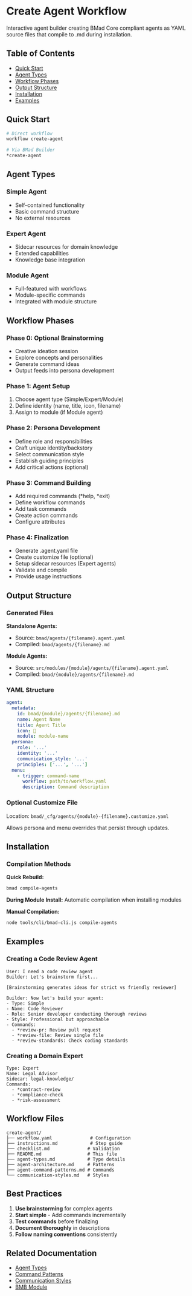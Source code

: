 # Create Agent Workflow

Interactive agent builder creating BMad Core compliant agents as YAML source files that compile to .md during installation.

## Table of Contents

- [Quick Start](#quick-start)
- [Agent Types](#agent-types)
- [Workflow Phases](#workflow-phases)
- [Output Structure](#output-structure)
- [Installation](#installation)
- [Examples](#examples)

## Quick Start

```bash
# Direct workflow
workflow create-agent

# Via BMad Builder
*create-agent
```

## Agent Types

### Simple Agent

- Self-contained functionality
- Basic command structure
- No external resources

### Expert Agent

- Sidecar resources for domain knowledge
- Extended capabilities
- Knowledge base integration

### Module Agent

- Full-featured with workflows
- Module-specific commands
- Integrated with module structure

## Workflow Phases

### Phase 0: Optional Brainstorming

- Creative ideation session
- Explore concepts and personalities
- Generate command ideas
- Output feeds into persona development

### Phase 1: Agent Setup

1. Choose agent type (Simple/Expert/Module)
2. Define identity (name, title, icon, filename)
3. Assign to module (if Module agent)

### Phase 2: Persona Development

- Define role and responsibilities
- Craft unique identity/backstory
- Select communication style
- Establish guiding principles
- Add critical actions (optional)

### Phase 3: Command Building

- Add required commands (*help, *exit)
- Define workflow commands
- Add task commands
- Create action commands
- Configure attributes

### Phase 4: Finalization

- Generate .agent.yaml file
- Create customize file (optional)
- Setup sidecar resources (Expert agents)
- Validate and compile
- Provide usage instructions

## Output Structure

### Generated Files

**Standalone Agents:**

- Source: `bmad/agents/{filename}.agent.yaml`
- Compiled: `bmad/agents/{filename}.md`

**Module Agents:**

- Source: `src/modules/{module}/agents/{filename}.agent.yaml`
- Compiled: `bmad/{module}/agents/{filename}.md`

### YAML Structure

```yaml
agent:
  metadata:
    id: bmad/{module}/agents/{filename}.md
    name: Agent Name
    title: Agent Title
    icon: 🤖
    module: module-name
  persona:
    role: '...'
    identity: '...'
    communication_style: '...'
    principles: ['...', '...']
  menu:
    - trigger: command-name
      workflow: path/to/workflow.yaml
      description: Command description
```

### Optional Customize File

Location: `bmad/_cfg/agents/{module}-{filename}.customize.yaml`

Allows persona and menu overrides that persist through updates.

## Installation

### Compilation Methods

**Quick Rebuild:**

```bash
bmad compile-agents
```

**During Module Install:**
Automatic compilation when installing modules

**Manual Compilation:**

```bash
node tools/cli/bmad-cli.js compile-agents
```

## Examples

### Creating a Code Review Agent

```
User: I need a code review agent
Builder: Let's brainstorm first...

[Brainstorming generates ideas for strict vs friendly reviewer]

Builder: Now let's build your agent:
- Type: Simple
- Name: Code Reviewer
- Role: Senior developer conducting thorough reviews
- Style: Professional but approachable
- Commands:
  - *review-pr: Review pull request
  - *review-file: Review single file
  - *review-standards: Check coding standards
```

### Creating a Domain Expert

```
Type: Expert
Name: Legal Advisor
Sidecar: legal-knowledge/
Commands:
  - *contract-review
  - *compliance-check
  - *risk-assessment
```

## Workflow Files

```
create-agent/
├── workflow.yaml              # Configuration
├── instructions.md            # Step guide
├── checklist.md              # Validation
├── README.md                 # This file
├── agent-types.md            # Type details
├── agent-architecture.md     # Patterns
├── agent-command-patterns.md # Commands
└── communication-styles.md   # Styles
```

## Best Practices

1. **Use brainstorming** for complex agents
2. **Start simple** - Add commands incrementally
3. **Test commands** before finalizing
4. **Document thoroughly** in descriptions
5. **Follow naming conventions** consistently

## Related Documentation

- [Agent Types](./agent-types.md)
- [Command Patterns](./agent-command-patterns.md)
- [Communication Styles](./communication-styles.md)
- [BMB Module](../../README.md)
